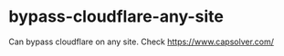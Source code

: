 # bypass-cloudflare-any-site
Can bypass cloudflare on any site. Check https://www.capsolver.com/ 











              